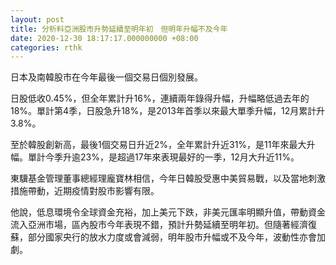 ```yaml
---
layout: post
title: 分析料亞洲股市升勢延續至明年初　但明年升幅不及今年
date: 2020-12-30 18:17:17.000000000 +08:00
categories: rthk
---
```


日本及南韓股市在今年最後一個交易日個別發展。

日股低收0.45%，但全年累計升16%，連續兩年錄得升幅，升幅略低過去年的18%。單計第4季，日股急升18%，是2013年首季以來最大單季升幅，12月累計升3.8%。

至於韓股創新高，最後1個交易日升近2%，全年累計升近31%，是11年來最大升幅。單計今季升逾23%，是超過17年來表現最好的一季，12月大升近11%。

東驥基金管理董事總經理龐寶林相信，今年日韓股受惠中美貿易戰，以及當地刺激措施帶動，近期疫情對股市影響有限。

他說，低息環境令全球資金充裕，加上美元下跌，非美元匯率明顯升值，帶動資金流入亞洲市場，區內股市今年表現不錯，預計升勢延續至明年初。但隨著經濟復蘇，部分國家央行的放水力度或會減弱，明年股市升幅或不及今年，波動性亦會加劇。

